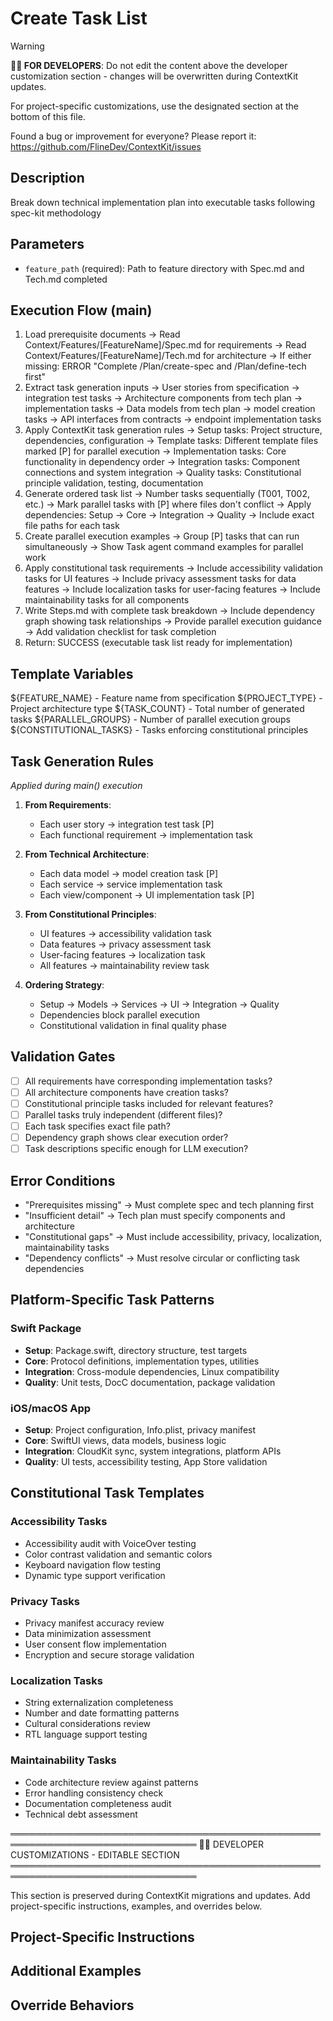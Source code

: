 # Create Task List
<!-- Template Version: 0 | ContextKit: 0.0.0 | Updated: 2025-09-13 -->

> [!WARNING]
> **👩‍💻 FOR DEVELOPERS**: Do not edit the content above the developer customization section - changes will be overwritten during ContextKit updates.
>
> For project-specific customizations, use the designated section at the bottom of this file.
>
> Found a bug or improvement for everyone? Please report it: https://github.com/FlineDev/ContextKit/issues

## Description
Break down technical implementation plan into executable tasks following spec-kit methodology

## Parameters
- `feature_path` (required): Path to feature directory with Spec.md and Tech.md completed

## Execution Flow (main)
1. Load prerequisite documents
   → Read Context/Features/[FeatureName]/Spec.md for requirements
   → Read Context/Features/[FeatureName]/Tech.md for architecture
   → If either missing: ERROR "Complete /Plan/create-spec and /Plan/define-tech first"
2. Extract task generation inputs
   → User stories from specification → integration test tasks
   → Architecture components from tech plan → implementation tasks
   → Data models from tech plan → model creation tasks
   → API interfaces from contracts → endpoint implementation tasks
3. Apply ContextKit task generation rules
   → Setup tasks: Project structure, dependencies, configuration
   → Template tasks: Different template files marked [P] for parallel execution
   → Implementation tasks: Core functionality in dependency order
   → Integration tasks: Component connections and system integration
   → Quality tasks: Constitutional principle validation, testing, documentation
4. Generate ordered task list
   → Number tasks sequentially (T001, T002, etc.)
   → Mark parallel tasks with [P] where files don't conflict
   → Apply dependencies: Setup → Core → Integration → Quality
   → Include exact file paths for each task
5. Create parallel execution examples
   → Group [P] tasks that can run simultaneously
   → Show Task agent command examples for parallel work
6. Apply constitutional task requirements
   → Include accessibility validation tasks for UI features
   → Include privacy assessment tasks for data features
   → Include localization tasks for user-facing features
   → Include maintainability tasks for all components
7. Write Steps.md with complete task breakdown
   → Include dependency graph showing task relationships
   → Provide parallel execution guidance
   → Add validation checklist for task completion
8. Return: SUCCESS (executable task list ready for implementation)

## Template Variables
${FEATURE_NAME} - Feature name from specification
${PROJECT_TYPE} - Project architecture type
${TASK_COUNT} - Total number of generated tasks
${PARALLEL_GROUPS} - Number of parallel execution groups
${CONSTITUTIONAL_TASKS} - Tasks enforcing constitutional principles

## Task Generation Rules
*Applied during main() execution*

1. **From Requirements**:
   - Each user story → integration test task [P]
   - Each functional requirement → implementation task
   
2. **From Technical Architecture**:
   - Each data model → model creation task [P]
   - Each service → service implementation task
   - Each view/component → UI implementation task [P]
   
3. **From Constitutional Principles**:
   - UI features → accessibility validation task
   - Data features → privacy assessment task
   - User-facing features → localization task
   - All features → maintainability review task

4. **Ordering Strategy**:
   - Setup → Models → Services → UI → Integration → Quality
   - Dependencies block parallel execution
   - Constitutional validation in final quality phase

## Validation Gates
- [ ] All requirements have corresponding implementation tasks?
- [ ] All architecture components have creation tasks?
- [ ] Constitutional principle tasks included for relevant features?
- [ ] Parallel tasks truly independent (different files)?
- [ ] Each task specifies exact file path?
- [ ] Dependency graph shows clear execution order?
- [ ] Task descriptions specific enough for LLM execution?

## Error Conditions
- "Prerequisites missing" → Must complete spec and tech planning first
- "Insufficient detail" → Tech plan must specify components and architecture
- "Constitutional gaps" → Must include accessibility, privacy, localization, maintainability tasks
- "Dependency conflicts" → Must resolve circular or conflicting task dependencies

## Platform-Specific Task Patterns

### Swift Package
- **Setup**: Package.swift, directory structure, test targets
- **Core**: Protocol definitions, implementation types, utilities
- **Integration**: Cross-module dependencies, Linux compatibility
- **Quality**: Unit tests, DocC documentation, package validation

### iOS/macOS App
- **Setup**: Project configuration, Info.plist, privacy manifest
- **Core**: SwiftUI views, data models, business logic
- **Integration**: CloudKit sync, system integrations, platform APIs
- **Quality**: UI tests, accessibility testing, App Store validation

## Constitutional Task Templates

### Accessibility Tasks
- Accessibility audit with VoiceOver testing
- Color contrast validation and semantic colors
- Keyboard navigation flow testing
- Dynamic type support verification

### Privacy Tasks
- Privacy manifest accuracy review
- Data minimization assessment
- User consent flow implementation
- Encryption and secure storage validation

### Localization Tasks
- String externalization completeness
- Number and date formatting patterns
- Cultural considerations review
- RTL language support testing

### Maintainability Tasks
- Code architecture review against patterns
- Error handling consistency check
- Documentation completeness audit
- Technical debt assessment

════════════════════════════════════════════════════════════════════════════════
👩‍💻 DEVELOPER CUSTOMIZATIONS - EDITABLE SECTION
════════════════════════════════════════════════════════════════════════════════

This section is preserved during ContextKit migrations and updates.
Add project-specific instructions, examples, and overrides below.

## Project-Specific Instructions

<!-- Add any project-specific guidance for task breakdown and step creation here -->

## Additional Examples

<!-- Add examples of task breakdown patterns that work well with your project -->

## Override Behaviors

<!-- Document any project-specific task organization overrides here -->
